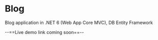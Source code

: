 # Blog
Blog application in .NET 6 (Web App Core MVC), DB Entity Framework

--==Live demo link coming soon==--

